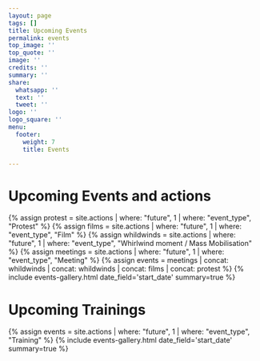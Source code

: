 ```yaml
---
layout: page
tags: []
title: Upcoming Events
permalink: events
top_image: ''
top_quote: ''
image: ''
credits: ''
summary: ''
share:
  whatsapp: ''
  text: ''
  tweet: ''
logo: ''
logo_square: ''
menu:
  footer:
    weight: 7
    title: Events

---
```

# Upcoming Events and actions

{% assign protest = site.actions | where: "future", 1 | where: "event_type", "Protest" %}
{% assign films = site.actions | where: "future", 1 | where: "event_type", "Film" %}
{% assign whildwinds = site.actions | where: "future", 1 | where: "event_type", "Whirlwind moment / Mass Mobilisation" %}
{% assign meetings = site.actions | where: "future", 1 | where: "event_type", "Meeting" %}
{% assign events = meetings | concat: whildwinds | concat: whildwinds | concat: films | concat: protest  %}
{% include events-gallery.html date_field='start_date' summary=true %}

# Upcoming Trainings

{% assign events = site.actions | where: "future", 1 | where: "event_type", "Training" %}
{% include events-gallery.html date_field='start_date' summary=true %}